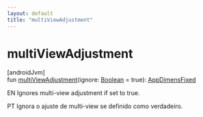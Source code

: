 ```yaml
---
layout: default
title: "multiViewAdjustment"
---
```


# multiViewAdjustment

[androidJvm]\
fun [multiViewAdjustment](multi-view-adjustment.md)(ignore: [Boolean](https://kotlinlang.org/api/core/kotlin-stdlib/kotlin/-boolean/index.html) = true): [AppDimensFixed](index.md)

EN Ignores multi-view adjustment if set to true.

PT Ignora o ajuste de multi-view se definido como verdadeiro.